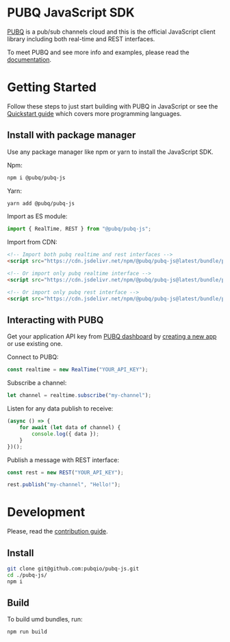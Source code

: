 # PUBQ JavaScript SDK

[PUBQ](https://pubq.io) is a pub/sub channels cloud and this is the official JavaScript client library including both real-time and REST interfaces.

To meet PUBQ and see more info and examples, please read the [documentation](https://pubq.io/docs).

# Getting Started

Follow these steps to just start building with PUBQ in JavaScript or see the [Quickstart guide](https://pubq.io/docs/getting-started/quickstart) which covers more programming languages.

## Install with package manager

Use any package manager like npm or yarn to install the JavaScript SDK.

Npm:

```bash
npm i @pubq/pubq-js
```

Yarn:

```bash
yarn add @pubq/pubq-js
```

Import as ES module:

```js
import { RealTime, REST } from "@pubq/pubq-js";
```

Import from CDN:

```html
<!-- Import both pubq realtime and rest interfaces -->
<script src="https://cdn.jsdelivr.net/npm/@pubq/pubq-js@latest/bundle/pubq.js"></script>

<!-- Or import only pubq realtime interface -->
<script src="https://cdn.jsdelivr.net/npm/@pubq/pubq-js@latest/bundle/pubq-realtime.js"></script>

<!-- Or import only pubq rest interface -->
<script src="https://cdn.jsdelivr.net/npm/@pubq/pubq-js@latest/bundle/pubq-rest.js"></script>
```

## Interacting with PUBQ

Get your application API key from [PUBQ dashboard](https://dashboard.pubq.io) by [creating a new app](https://dashboard.pubq.io/applications/create) or use existing one.

Connect to PUBQ:

```js
const realtime = new RealTime("YOUR_API_KEY");
```

Subscribe a channel:

```js
let channel = realtime.subscribe("my-channel");
```

Listen for any data publish to receive:

```js
(async () => {
    for await (let data of channel) {
        console.log({ data });
    }
})();
```

Publish a message with REST interface:

```js
const rest = new REST("YOUR_API_KEY");

rest.publish("my-channel", "Hello!");
```

# Development

Please, read the [contribution guide](https://pubq.io/docs/basics/contribution).

## Install

```bash
git clone git@github.com:pubqio/pubq-js.git
cd ./pubq-js/
npm i
```

## Build

To build umd bundles, run:

```bash
npm run build
```
